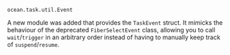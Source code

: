 `ocean.task.util.Event`

  A new module was added that provides the `TaskEvent` struct. It mimicks the 
  behaviour of the deprecated `FiberSelectEvent` class, allowing you to 
  call `wait`/`trigger` in an arbitrary order instead of having to manually 
  keep track of `suspend`/`resume`.
